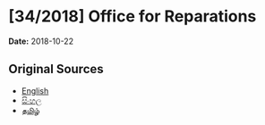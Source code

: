 # [34/2018] Office for Reparations

**Date:** 2018-10-22

## Original Sources

- [English](https://documents.gov.lk/view/acts/2018/10/34-2018_E.pdf)
- [සිංහල](https://documents.gov.lk/view/acts/2018/10/34-2018_S.pdf)
- [தமிழ்](https://documents.gov.lk/view/acts/2018/10/34-2018_T.pdf)
